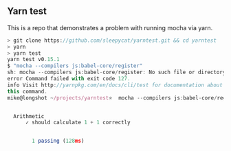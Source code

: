 ## Yarn test

This is a repo that demonstrates a problem with running mocha via yarn.

```javascript
> git clone https://github.com/sleepycat/yarntest.git && cd yarntest
> yarn
> yarn test
yarn test v0.15.1
$ "mocha --compilers js:babel-core/register"
sh: mocha --compilers js:babel-core/register: No such file or directory
error Command failed with exit code 127.
info Visit http://yarnpkg.com/en/docs/cli/test for documentation about
this command.
mike@longshot ~/projects/yarntest⭐  mocha --compilers js:babel-core/register


  Arithmetic
      ✓ should calculate 1 + 1 correctly


        1 passing (128ms)

```

